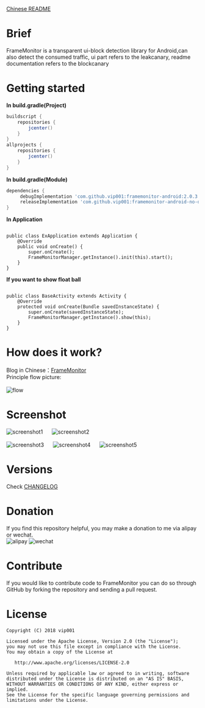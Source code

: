 [Chinese README](https://github.com/vip001/framemonitor/blob/master/README_CN.md)

# Brief

FrameMonitor is a transparent ui-block detection library for Android,can also detect the consumed traffic, ui part refers to the leakcanary, readme documentation refers to the blockcanary

# Getting started

<strong>In  build.gradle(Project)</strong>
```gradle
buildscript {
    repositories {
        jcenter()
    }
}
allprojects {
    repositories {
        jcenter()
    }
}
```
<strong>In  build.gradle(Module)</strong>
```gradle
dependencies {
     debugImplementation 'com.github.vip001:framemonitor-android:2.0.3'
     releaseImplementation 'com.github.vip001:framemonitor-android-no-op:2.0.3'
}
```
<strong>In Application</strong>
<pre><code>
public class ExApplication extends Application {
    @Override
    public void onCreate() {
        super.onCreate();
        FrameMonitorManager.getInstance().init(this).start();
    }
}
</code></pre>
<strong>If you want to show float ball</strong>
<pre><code>
public class BaseActivity extends Activity {
    @Override
    protected void onCreate(Bundle savedInstanceState) {
        super.onCreate(savedInstanceState);
        FrameMonitorManager.getInstance().show(this);
    }
}
</code></pre>

# How does it work?

Blog in Chinese：[FrameMonitor](https://www.jianshu.com/p/9f200016d309)<br/>
Principle flow picture:<br/><br/>
![flow](https://github.com/vip001/framemonitor/blob/master/instruction/framemonitor_principle.png)

# Screenshot

![screenshot1](https://github.com/vip001/framemonitor/blob/master/instruction/Screenshot1.png)
&nbsp;&nbsp;&nbsp;&nbsp;
![screenshot2](https://github.com/vip001/framemonitor/blob/master/instruction/Screenshot2.png)
<br/><br/>
![screenshot3](https://github.com/vip001/framemonitor/blob/master/instruction/Screenshot3.png)
&nbsp;&nbsp;&nbsp;&nbsp;
![screenshot4](https://github.com/vip001/framemonitor/blob/master/instruction/Screenshot4.png)
&nbsp;&nbsp;&nbsp;&nbsp;
![screenshot5](https://github.com/vip001/framemonitor/blob/master/instruction/Screenshot5.png)

# Versions

Check [CHANGELOG](https://github.com/vip001/framemonitor/blob/master/CHANGELOG.md)

# Donation

If you find this repository helpful, you may make a donation to me via alipay or wechat.<br/>
![alipay](https://github.com/vip001/framemonitor/blob/master/instruction/alipay.png) 
![wechat](https://github.com/vip001/framemonitor/blob/master/instruction/weixin.png)

# Contribute

If you would like to contribute code to FrameMonitor you can do so through GitHub by forking the repository and sending a pull request.

# License

    Copyright (C) 2018 vip001

    Licensed under the Apache License, Version 2.0 (the "License");
    you may not use this file except in compliance with the License.
    You may obtain a copy of the License at

       http://www.apache.org/licenses/LICENSE-2.0

    Unless required by applicable law or agreed to in writing, software
    distributed under the License is distributed on an "AS IS" BASIS,
    WITHOUT WARRANTIES OR CONDITIONS OF ANY KIND, either express or implied.
    See the License for the specific language governing permissions and
    limitations under the License.